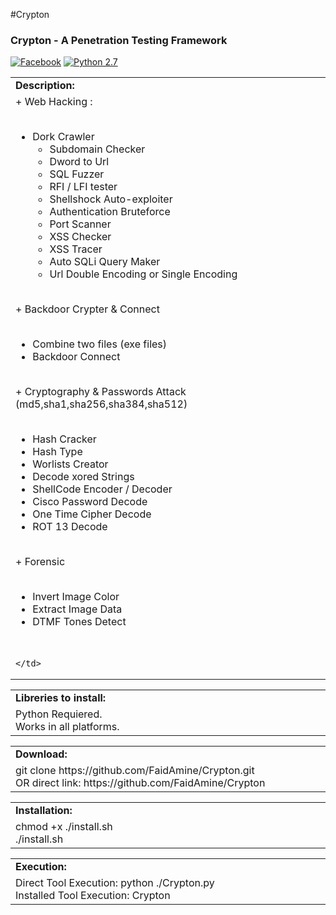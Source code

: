 #Crypton

<h3>Crypton - A Penetration Testing Framework</h3>

[![Facebook](https://img.shields.io/badge/facebook-@FaidAmine-blue.svg?style=flat-square)](https://www.facebook.com/piratuer)
[![Python 2.7](https://img.shields.io/badge/python-2.7-yellow.svg?style=flat-square)](https://www.python.org/)


<table border="0" cellpadding="2" cellspacing="5" width="100%">
  <tr>
    <td class="main3"><b>Description:</b></td>
  </tr>
  <tr>
    <td class="main" width="890px">
+ Web Hacking :</br></br> 

- Dork Crawler </br>
  - Subdomain Checker </br>
  - Dword to Url </br>
  - SQL Fuzzer </br>
  - RFI / LFI tester  </br>
  - Shellshock Auto-exploiter </br>
  - Authentication Bruteforce </br>
  - Port Scanner </br>
  - XSS Checker  </br>
  - XSS Tracer  </br>
  - Auto SQLi Query Maker  </br>
  - Url Double Encoding or Single Encoding  </br>
</br>
+ Backdoor Crypter & Connect </br></br>
  
  - Combine two files (exe files)</br>
  - Backdoor Connect </br>
</br>
+ Cryptography & Passwords Attack (md5,sha1,sha256,sha384,sha512)</br></br>

  - Hash Cracker</br>
  - Hash Type</br>
  - Worlists Creator</br>
  - Decode xored Strings</br>
  - ShellCode Encoder / Decoder</br>
  - Cisco Password Decode</br>
  - One Time Cipher Decode</br>
  - ROT 13 Decode</br>
 </br>
+ Forensic </br></br>

  - Invert Image Color</br>
  - Extract Image Data</br>
  - DTMF Tones Detect</br>
  </br>

    </td>
  </tr>
</table>
<table border="0" cellpadding="2" cellspacing="5" width="100%">
  <tr>
    <td class="main3" width="890px"> <b>Libreries to install:</b></td>
  </tr>
  <tr>
    <td class="main">
      Python Requiered. <br/>
      Works in all platforms.
    </td>
  </tr>
</table>
<table border="0" cellpadding="2" cellspacing="5" width="100%">
  <tr>
    <td class="main3" width="890px"><b>Download:</b></td>
  </tr>
  <tr>
    <td class="main">
      git clone https://github.com/FaidAmine/Crypton.git <br/>
      OR direct link: https://github.com/FaidAmine/Crypton
    </td>
  </tr>
</table>
<table border="0" cellpadding="2" cellspacing="5" width="100%">
  <tr>
    <td class="main3" width="890px"><b>Installation:</b></td>
  </tr>
  <tr>
    <td class="main">chmod +x ./install.sh <br/>./install.sh </td>
  </tr>
</table>

<table border="0" cellpadding="2" cellspacing="5" width="100%">
  <tr>
    <td class="main3" width="890px"><b>Execution:</b></td>
  </tr>
  <tr>
    <td class="main">
      Direct Tool Execution: python ./Crypton.py<br/>
      Installed Tool Execution: Crypton
    </td>
  </tr>
</table>
